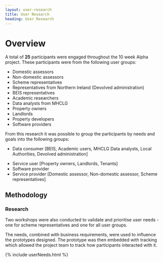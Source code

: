 ```yaml
---
layout: user-research
title: User Research
heading: User Research
---
```


<h1 class="govuk-heading-m">Overview</h1>


A total of **25** participants were engaged throughout the 10 week Alpha project. These participants were from the following user groups:

* Domestic assessors
* Non-domestic assessors
* Scheme representatives
* Representatives from Northern Ireland (Devolved administration)
* BEIS representatives
* Academic researchers
* Data analysts from MHCLG
* Property owners
* Landlords
* Property developers
* Software providers

From this research it was possible to group the participants by needs and goals into the following groups:

  * Data consumer [BEIS, Academic users, MHCLG Data analysts, Local Authorities, Devolved administration]
 <!--  <img src="mhclg-epc-alpha/team-site/content/user-research/EPC Research artefacts - Data consumer - user journey (1)-3.pdf"> -->
  * Service user [Property owners, Landlords, Tenants]
  * Software provider
  * Service provider [Domestic assessor, Non-domestic assessor, Scheme representatives]


## Methodology
### Research
Two workshops were also conducted to validate and prioritise user needs - one for scheme representatives and one for all user groups.


The needs, combined with business requirements, were used to influence the prototypes designed.  The prototype was then embedded with tracking which allowed the project team to track how participants interacted with it.



{% include userNeeds.html %}





